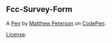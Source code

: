 Fcc-Survey-Form
---------------


A [Pen](https://codepen.io/mjp783/pen/OJmwevW) by [Matthew Peterson](https://codepen.io/mjp783) on [CodePen](https://codepen.io).

[License](https://codepen.io/mjp783/pen/OJmwevW/license).
